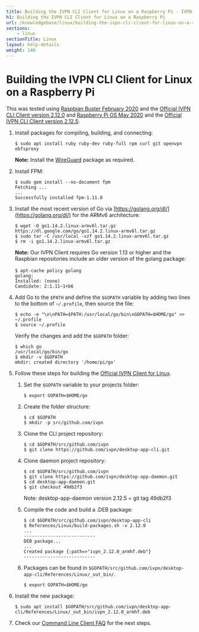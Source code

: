 ```yaml
---
title: Building the IVPN CLI Client for Linux on a Raspberry Pi - IVPN Help
h1: Building the IVPN CLI Client for Linux on a Raspberry Pi
url: /knowledgebase/linux/building-the-ivpn-cli-client-for-linux-on-a-raspberry-pi/
sections:
    - linux
sectionTitle: Linux
layout: help-details
weight: 140
---
```

# Building the IVPN CLI Client for Linux on a Raspberry Pi

<div markdown="1" class="notice notice--info">
This was tested using <a href="https://www.raspberrypi.org/downloads/raspbian/">Raspbian Buster February 2020</a> and the <a href="https://github.com/ivpn/desktop-app-cli/">Official IVPN CLI Client version 2.12.0</a> and <a href="https://www.raspberrypi.org/downloads/raspberry-pi-os/">Raspberry Pi OS May 2020</a> and the <a href="https://github.com/ivpn/desktop-app-cli/">Official IVPN CLI Client version 2.12.5</a>.
</div>

1.  Install packages for compiling, building, and connecting:

    ```
    $ sudo apt install ruby ruby-dev ruby-full rpm curl git openvpn obfsproxy
    ```

    <div markdown="1" class="notice notice--info">
    <strong>Note:</strong> Install the <a href="https://www.wireguard.com/install/">WireGuard</a> package as required.
    </div>

2.  Install FPM:

    ```
    $ sudo gem install --no-document fpm
    Fetching ...
    ...
    Successfully installed fpm-1.11.0
    ```

3.  Install the most recent version of Go via [https://golang.org/dl/](https://golang.org/dl/) for the ARMv6 architecture:

    ```
    $ wget -O go1.14.2.linux-armv6l.tar.gz https://dl.google.com/go/go1.14.2.linux-armv6l.tar.gz
    $ sudo tar -C /usr/local -xzf go1.14.2.linux-armv6l.tar.gz
    $ rm -i go1.14.2.linux-armv6l.tar.gz
    ```

    <div markdown="1" class="notice notice--info">
    <strong>Note:</strong> Our IVPN Client requires Go version 1.13 or higher and the Raspbian repositories include an older version of the golang package:
    <br><br>
    <code>$ apt-cache policy golang
    golang:
    Installed: (none)
    Candidate: 2:1.11~1+b6
    </code>
    </div>

4.  Add Go to the `$PATH` and define the `$GOPATH` variable by adding two lines to the bottom of `~/.profile`, then source the file:

    ```
    $ echo -e "\n\nPATH=$PATH:/usr/local/go/bin\nGOPATH=$HOME/go" >> ~/.profile
    $ source ~/.profile
    ```

    Verify the changes and add the `$GOPATH` folder:

    ```
    $ which go
    /usr/local/go/bin/go
    $ mkdir -v $GOPATH
    mkdir: created directory '/home/pi/go'
    ```

5.  Follow these steps for building the [Official IVPN Client for Linux](https://github.com/ivpn/desktop-app-cli#installation).

    1.  Set the `$GOPATH` variable to your projects folder:

        ```
        $ export GOPATH=$HOME/go
        ```
    
    2.  Create the folder structure:

        ```
        $ cd $GOPATH
        $ mkdir -p src/github.com/ivpn
        ```
    
    3.  Clone the CLI project repository:

        ```
        $ cd $GOPATH/src/github.com/ivpn
        $ git clone https://github.com/ivpn/desktop-app-cli.git
        ```
    
    4.  Clone daemon project repository:

        ```
        $ cd $GOPATH/src/github.com/ivpn
        $ git clone https://github.com/ivpn/desktop-app-daemon.git
        $ cd desktop-app-daemon.git
        $ git checkout 49db2f3
        ```

        Note: desktop-app-daemon version 2.12.5 = git tag 49db2f3
    

    5.  Compile the code and build a .DEB package:

        ```
        $ cd $GOPATH/src/github.com/ivpn/desktop-app-cli
        $ References/Linux/build-packages.sh -v 2.12.0
        ...
        ---------------------------
        DEB package...
        ...
        Created package {:path=>"ivpn_2.12.0_armhf.deb"}
        ---------------------------
        ```

    6.  Packages can be found in `$GOPATH/src/github.com/ivpn/desktop-app-cli/References/Linux/_out_bin/`.

        ```
        $ export GOPATH=$HOME/go
        ```

6.  Install the new package:

    ```
    $ sudo apt install $GOPATH/src/github.com/ivpn/desktop-app-cli/References/Linux/_out_bin/ivpn_2.12.0_armhf.deb
    ```

7. Check our [Command Line Client FAQ](/knowledgebase/general/command-line-client-faq/) for the next steps.
